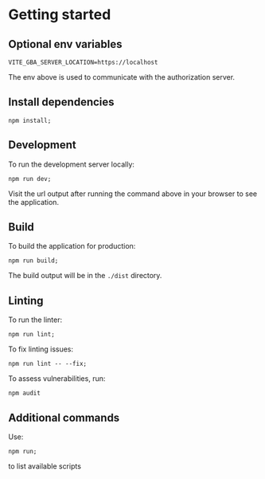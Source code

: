 # Getting started

## Optional env variables

```
VITE_GBA_SERVER_LOCATION=https://localhost
```

The env above is used to communicate with the authorization server.

## Install dependencies

```
npm install;
```

## Development

To run the development server locally:

```
npm run dev;
```

Visit the url output after running the command above in your browser to see the application.

## Build

To build the application for production:

```
npm run build;
```

The build output will be in the `./dist` directory.

## Linting

To run the linter:

```
npm run lint;
```

To fix linting issues:

```
npm run lint -- --fix;
```

To assess vulnerabilities, run:

```
npm audit
```

## Additional commands

Use:

```
npm run;
```

to list available scripts
